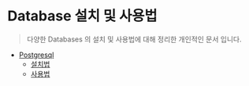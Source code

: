 # Database 설치 및 사용법 
>다양한 Databases 의 설치 및 사용법에 대해 정리한 개인적인 문서 입니다.
* [Postgresql](https://github.com/jinnyjinnyjinjin/databases/tree/master/postgresql)
    * [설치법](https://github.com/jinnyjinnyjinjin/databases/blob/master/postgresql/docs/1.%EC%84%A4%EC%B9%98%EB%B2%95.md)
    * [사용법](https://github.com/jinnyjinnyjinjin/databases/blob/master/postgresql/docs/2.%EC%82%AC%EC%9A%A9%EB%B2%95.md)  


